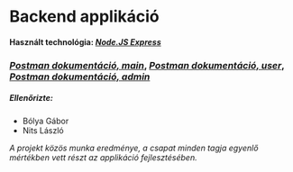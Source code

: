 # Backend applikáció

#### Használt technológia: *[Node.JS Express](https://expressjs.com/en/resources/glossary.html)*

### *[Postman dokumentáció, main](https://documenter.getpostman.com/view/27147863/2s93eR6GPw)*, *[Postman dokumentáció, user](https://documenter.getpostman.com/view/27147863/2s93eR6GPy)*, *[Postman dokumentáció, admin](https://documenter.getpostman.com/view/27147863/2s93eR6GPz)*

##### Ellenőrizte:
- Bólya Gábor
- Nits László

*A projekt közös munka eredménye, a csapat minden tagja egyenlő mértékben vett részt az applikáció fejlesztésében.* 
